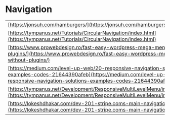 # Navigation

|  |  |
| :--- | :--- |
| [https://jonsuh.com/hamburgers/](https://jonsuh.com/hamburgers/) |  |
| [https://tympanus.net/Tutorials/CircularNavigation/index.html](https://tympanus.net/Tutorials/CircularNavigation/index.html) |  |
| [https://www.prowebdesign.ro/fast-easy-wordpress-mega-menu-without-plugins/](https://www.prowebdesign.ro/fast-easy-wordpress-mega-menu-without-plugins/) |  |
| [https://medium.com/level-up-web/20-responsive-navigation-solutions-examples-codes-21644390afeb](https://medium.com/level-up-web/20-responsive-navigation-solutions-examples-codes-21644390afeb) |  |
| [https://tympanus.net/Development/ResponsiveMultiLevelMenu/index.html\#](https://tympanus.net/Development/ResponsiveMultiLevelMenu/index.html#) |  |
| [https://lokeshdhakar.com/dev-201-stripe.coms-main-navigation/](https://lokeshdhakar.com/dev-201-stripe.coms-main-navigation/) |  |

